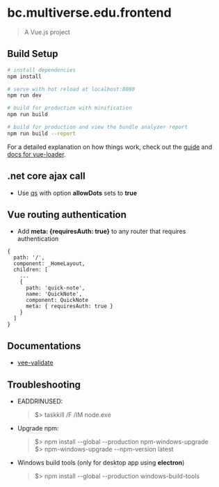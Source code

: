 # bc.multiverse.edu.frontend

> A Vue.js project

## Build Setup

``` bash
# install dependencies
npm install

# serve with hot reload at localhost:8080
npm run dev

# build for production with minification
npm run build

# build for production and view the bundle analyzer report
npm run build --report
```

For a detailed explanation on how things work, check out the [guide](http://vuejs-templates.github.io/webpack/) and [docs for vue-loader](http://vuejs.github.io/vue-loader).

## .net core ajax call  
* Use [qs](https://www.npmjs.com/package/qs) with option **allowDots** sets to **true**  

## Vue routing authentication
* Add **meta: {requiresAuth: true}** to any router that requires authentication
```
{
  path: '/',
  component: _HomeLayout,
  children: [
    ...
    {
      path: 'quick-note',
      name: 'QuickNote',
      component: QuickNote
      meta: { requiresAuth: true }
    }
  ]
}
```

## Documentations
* [vee-validate](http://vee-validate.logaretm.com/)


## Troubleshooting
* EADDRINUSED:  
  > $\> taskkill /F /IM node.exe  
* Upgrade npm:
  > $\> npm install --global --production npm-windows-upgrade  
  > $\> npm-windows-upgrade --npm-version latest
* Windows build tools (only for desktop app using **electron**)
  > $\> npm install --global --production windows-build-tools